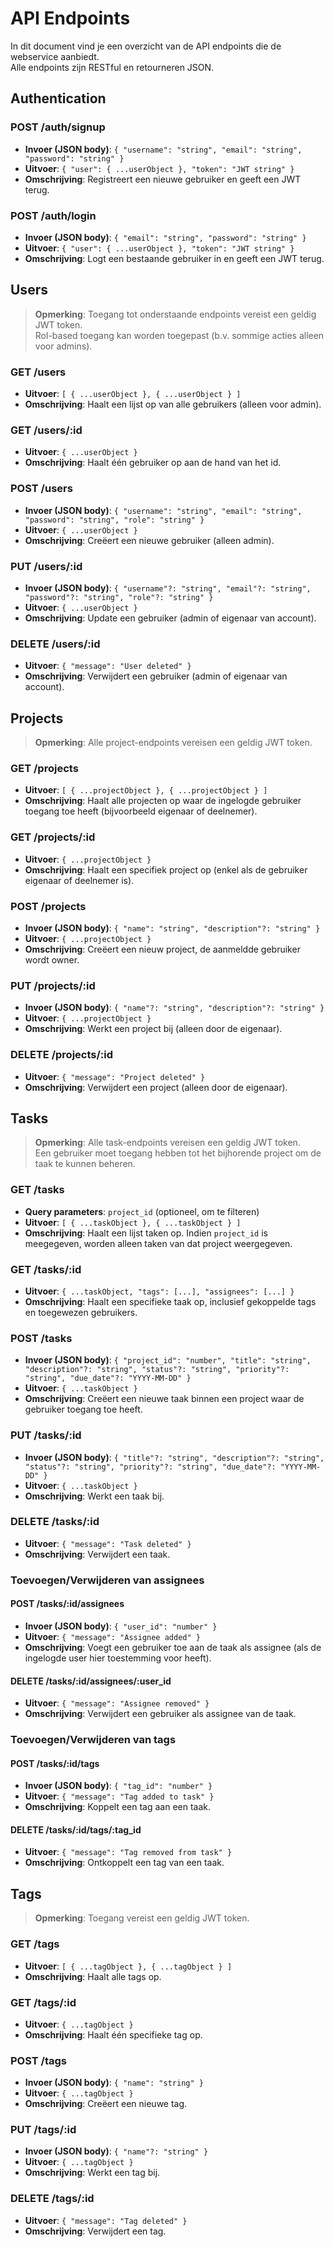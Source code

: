 # API Endpoints

In dit document vind je een overzicht van de API endpoints die de webservice aanbiedt.  
Alle endpoints zijn RESTful en retourneren JSON.

## Authentication

### POST /auth/signup

- **Invoer (JSON body)**: `{ "username": "string", "email": "string", "password": "string" }`
- **Uitvoer**: `{ "user": { ...userObject }, "token": "JWT string" }`
- **Omschrijving**: Registreert een nieuwe gebruiker en geeft een JWT terug.

### POST /auth/login

- **Invoer (JSON body)**: `{ "email": "string", "password": "string" }`
- **Uitvoer**: `{ "user": { ...userObject }, "token": "JWT string" }`
- **Omschrijving**: Logt een bestaande gebruiker in en geeft een JWT terug.

## Users

> **Opmerking**: Toegang tot onderstaande endpoints vereist een geldig JWT token.  
> Rol-based toegang kan worden toegepast (b.v. sommige acties alleen voor admins).

### GET /users

- **Uitvoer**: `[ { ...userObject }, { ...userObject } ]`
- **Omschrijving**: Haalt een lijst op van alle gebruikers (alleen voor admin).

### GET /users/:id

- **Uitvoer**: `{ ...userObject }`
- **Omschrijving**: Haalt één gebruiker op aan de hand van het id.

### POST /users

- **Invoer (JSON body)**: `{ "username": "string", "email": "string", "password": "string", "role": "string" }`
- **Uitvoer**: `{ ...userObject }`
- **Omschrijving**: Creëert een nieuwe gebruiker (alleen admin).

### PUT /users/:id

- **Invoer (JSON body)**: `{ "username"?: "string", "email"?: "string", "password"?: "string", "role"?: "string" }`
- **Uitvoer**: `{ ...userObject }`
- **Omschrijving**: Update een gebruiker (admin of eigenaar van account).

### DELETE /users/:id

- **Uitvoer**: `{ "message": "User deleted" }`
- **Omschrijving**: Verwijdert een gebruiker (admin of eigenaar van account).

## Projects

> **Opmerking**: Alle project-endpoints vereisen een geldig JWT token.

### GET /projects

- **Uitvoer**: `[ { ...projectObject }, { ...projectObject } ]`
- **Omschrijving**: Haalt alle projecten op waar de ingelogde gebruiker toegang toe heeft (bijvoorbeeld eigenaar of deelnemer).

### GET /projects/:id

- **Uitvoer**: `{ ...projectObject }`
- **Omschrijving**: Haalt een specifiek project op (enkel als de gebruiker eigenaar of deelnemer is).

### POST /projects

- **Invoer (JSON body)**: `{ "name": "string", "description"?: "string" }`
- **Uitvoer**: `{ ...projectObject }`
- **Omschrijving**: Creëert een nieuw project, de aanmeldde gebruiker wordt owner.

### PUT /projects/:id

- **Invoer (JSON body)**: `{ "name"?: "string", "description"?: "string" }`
- **Uitvoer**: `{ ...projectObject }`
- **Omschrijving**: Werkt een project bij (alleen door de eigenaar).

### DELETE /projects/:id

- **Uitvoer**: `{ "message": "Project deleted" }`
- **Omschrijving**: Verwijdert een project (alleen door de eigenaar).

## Tasks

> **Opmerking**: Alle task-endpoints vereisen een geldig JWT token.  
> Een gebruiker moet toegang hebben tot het bijhorende project om de taak te kunnen beheren.

### GET /tasks

- **Query parameters**: `project_id` (optioneel, om te filteren)
- **Uitvoer**: `[ { ...taskObject }, { ...taskObject } ]`
- **Omschrijving**: Haalt een lijst taken op. Indien `project_id` is meegegeven, worden alleen taken van dat project weergegeven.

### GET /tasks/:id

- **Uitvoer**: `{ ...taskObject, "tags": [...], "assignees": [...] }`
- **Omschrijving**: Haalt een specifieke taak op, inclusief gekoppelde tags en toegewezen gebruikers.

### POST /tasks

- **Invoer (JSON body)**: `{ "project_id": "number", "title": "string", "description"?: "string", "status"?: "string", "priority"?: "string", "due_date"?: "YYYY-MM-DD" }`
- **Uitvoer**: `{ ...taskObject }`
- **Omschrijving**: Creëert een nieuwe taak binnen een project waar de gebruiker toegang toe heeft.

### PUT /tasks/:id

- **Invoer (JSON body)**: `{ "title"?: "string", "description"?: "string", "status"?: "string", "priority"?: "string", "due_date"?: "YYYY-MM-DD" }`
- **Uitvoer**: `{ ...taskObject }`
- **Omschrijving**: Werkt een taak bij.

### DELETE /tasks/:id

- **Uitvoer**: `{ "message": "Task deleted" }`
- **Omschrijving**: Verwijdert een taak.

### Toevoegen/Verwijderen van assignees

#### POST /tasks/:id/assignees

- **Invoer (JSON body)**: `{ "user_id": "number" }`
- **Uitvoer**: `{ "message": "Assignee added" }`
- **Omschrijving**: Voegt een gebruiker toe aan de taak als assignee (als de ingelogde user hier toestemming voor heeft).

#### DELETE /tasks/:id/assignees/:user_id

- **Uitvoer**: `{ "message": "Assignee removed" }`
- **Omschrijving**: Verwijdert een gebruiker als assignee van de taak.

### Toevoegen/Verwijderen van tags

#### POST /tasks/:id/tags

- **Invoer (JSON body)**: `{ "tag_id": "number" }`
- **Uitvoer**: `{ "message": "Tag added to task" }`
- **Omschrijving**: Koppelt een tag aan een taak.

#### DELETE /tasks/:id/tags/:tag_id

- **Uitvoer**: `{ "message": "Tag removed from task" }`
- **Omschrijving**: Ontkoppelt een tag van een taak.

## Tags

> **Opmerking**: Toegang vereist een geldig JWT token.

### GET /tags

- **Uitvoer**: `[ { ...tagObject }, { ...tagObject } ]`
- **Omschrijving**: Haalt alle tags op.

### GET /tags/:id

- **Uitvoer**: `{ ...tagObject }`
- **Omschrijving**: Haalt één specifieke tag op.

### POST /tags

- **Invoer (JSON body)**: `{ "name": "string" }`
- **Uitvoer**: `{ ...tagObject }`
- **Omschrijving**: Creëert een nieuwe tag.

### PUT /tags/:id

- **Invoer (JSON body)**: `{ "name"?: "string" }`
- **Uitvoer**: `{ ...tagObject }`
- **Omschrijving**: Werkt een tag bij.

### DELETE /tags/:id

- **Uitvoer**: `{ "message": "Tag deleted" }`
- **Omschrijving**: Verwijdert een tag.
